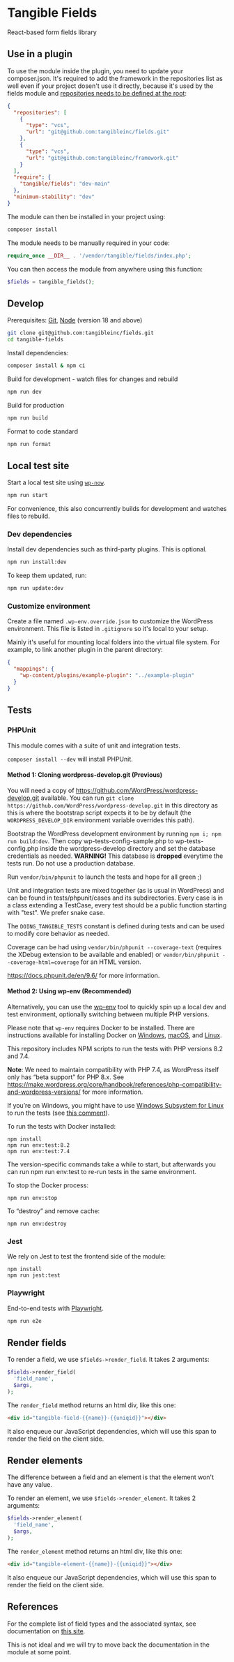 # Tangible Fields

React-based form fields library 

## Use in a plugin

To use the module inside the plugin, you need to update your composer.json. It's required to add the framework in the repositories list as well even if your project dosen't use it directly, because it's used by the fields module and [repositories needs to be defined at the root](https://getcomposer.org/doc/04-schema.md#repositories):
```json
{
  "repositories": [
    {
      "type": "vcs",
      "url": "git@github.com:tangibleinc/fields.git"
    },
    {
      "type": "vcs",
      "url": "git@github.com:tangibleinc/framework.git"
    }
  ],
  "require": {
    "tangible/fields": "dev-main"
  },
  "minimum-stability": "dev"
}
```

The module can then be installed in your project using:

```sh 
composer install
```

The module needs to be manually required in your code:

```php
require_once __DIR__ . '/vendor/tangible/fields/index.php';
```

You can then access the module from anywhere using this function:
```php
$fields = tangible_fields();
```

## Develop

Prerequisites: [Git](https://git-scm.com/), [Node](https://nodejs.org/en/) (version 18 and above)

```sh
git clone git@github.com:tangibleinc/fields.git
cd tangible-fields
```

Install dependencies:

```sh
composer install & npm ci
```

Build for development - watch files for changes and rebuild

```sh
npm run dev
```

Build for production

```sh
npm run build
```

Format to code standard

```sh
npm run format
```

## Local test site

Start a local test site using [`wp-now`](https://github.com/WordPress/playground-tools/blob/trunk/packages/wp-now/README.md).

```sh
npm run start
```

For convenience, this also concurrently builds for development and watches files to rebuild.

### Dev dependencies

Install dev dependencies such as third-party plugins. This is optional.

```sh
npm run install:dev
```

To keep them updated, run:

```sh
npm run update:dev
```

### Customize environment

Create a file named `.wp-env.override.json` to customize the WordPress environment. This file is listed in `.gitignore` so it's local to your setup.

Mainly it's useful for mounting local folders into the virtual file system. For example, to link another plugin in the parent directory:

```json
{
  "mappings": {
    "wp-content/plugins/example-plugin": "../example-plugin"
  }
}
```

## Tests

### PHPUnit

This module comes with a suite of unit and integration tests.

`composer install --dev` will install PHPUnit.

#### Method 1: Cloning wordpress-develop.git (Previous)

You will need a copy of https://github.com/WordPress/wordpress-develop.git available. You can run `git clone https://github.com/WordPress/wordpress-develop.git` in this directory as this is where the bootstrap script expects it to be by default (the `WORDPRESS_DEVELOP_DIR` environment variable overrides this path).

Bootstrap the WordPress development environment by running `npm i; npm run build:dev`. Then copy wp-tests-config-sample.php to wp-tests-config.php inside the wordpress-develop directory and set the database credentials as needed. **WARNING!** This database is **dropped** everytime the tests run. Do not use a production database.

Run `vendor/bin/phpunit` to launch the tests and hope for all green ;)

Unit and integration tests are mixed together (as is usual in WordPress) and can be found in tests/phpunit/cases and its subdirectories. Every case is in a class extending a TestCase, every test should be a public function starting with "test". We prefer snake case.

The `DOING_TANGIBLE_TESTS` constant is defined during tests and can be used to modify core behavior as needed.

Coverage can be had using `vendor/bin/phpunit --coverage-text` (requires the XDebug extension to be available and enabled) or `vendor/bin/phpunit --coverage-html=coverage` for an HTML version.

https://docs.phpunit.de/en/9.6/ for more information.

#### Method 2: Using wp-env (Recommended)

Alternatively, you can use the [wp-env](https://developer.wordpress.org/block-editor/reference-guides/packages/packages-env/) tool to quickly spin up a local dev and test environment, optionally switching between multiple PHP versions.

Please note that `wp-env` requires Docker to be installed. There are instructions available for installing Docker on [Windows](https://docs.docker.com/desktop/install/windows-install/), [macOS](https://docs.docker.com/desktop/install/mac-install/), and [Linux](https://docs.docker.com/desktop/install/linux-install/).

This repository includes NPM scripts to run the tests with PHP versions 8.2 and 7.4. 

**Note**: We need to maintain compatibility with PHP 7.4, as WordPress itself only has “beta support” for PHP 8.x. See https://make.wordpress.org/core/handbook/references/php-compatibility-and-wordpress-versions/ for more information.

If you’re on Windows, you might have to use [Windows Subsystem for Linux](https://learn.microsoft.com/en-us/windows/wsl/install) to run the tests (see [this comment](https://bitbucket.org/tangibleinc/tangible-fields-module/pull-requests/30#comment-389568162)).

To run the tests with Docker installed:
```
npm install
npm run env:test:8.2
npm run env:test:7.4
```

The version-specific commands take a while to start, but afterwards you can run npm run env:test to re-run tests in the same environment.

To stop the Docker process:
```
npm run env:stop
```

To “destroy” and remove cache:
```
npm run env:destroy
```

### Jest

We rely on Jest to test the frontend side of the module:
```
npm install
npm run jest:test
```

### Playwright

End-to-end tests with [Playwright](https://playwright.dev/).

```sh
npm run e2e
```

## Render fields

To render a field, we use `$fields->render_field`. It takes 2 arguments:

```php
$fields->render_field(
  'field_name',
  $args,
);
```

The `render_field` method returns an html div, like this one:

```html
<div id="tangible-field-{{name}}-{{uniqid}}"></div>
```

It also enqueue our JavaScript dependencies, which will use this span to render the field on the client side.

## Render elements

The difference between a field and an element is that the element won't have any value.

To render an element, we use `$fields->render_element`. It takes 2 arguments:

```php
$fields->render_element(
  'field_name',
  $args,
);
```

The `render_element` method returns an html div, like this one:

```html
<div id="tangible-element-{{name}}-{{uniqid}}"></div>
```

It also enqueue our JavaScript dependencies, which will use this span to render the field on the client side.

## References

For the complete list of field types and the associated syntax, see documentation on [this site](https://develop.tangible.one/sites/fields/wp-admin/admin.php?page=tangible-field-example-settings).

This is not ideal and we will try to move back the documentation in the module at some point.
